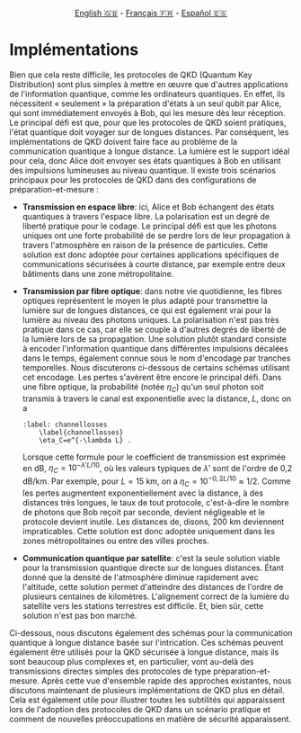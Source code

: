 <p style="text-align: center;">
    <a id="linken" href="../../../../en/content/index.html">English &#x1F1EC;&#x1F1E7;</a> - 
    <a id="linkfr" href="../../../../fr/content/index.html">Français &#x1F1EB;&#x1F1F7;</a> - 
    <a id="linkes" href="../../../../es/content/index.html">Español &#x1F1EA;&#x1F1F8;</a>
</p>
<script>
    currentPage = window.location.href;
    beforeLang = currentPage.slice(0, currentPage.indexOf("content") - 3);
    afterLang = currentPage.slice(currentPage.indexOf("content"));
    document.getElementById("linken").href = beforeLang + "en/" + afterLang;
    document.getElementById("linkfr").href = beforeLang + "fr/" + afterLang;
    document.getElementById("linkes").href = beforeLang + "es/" + afterLang;
</script>


# Implémentations

Bien que cela reste difficile, les protocoles de QKD (Quantum Key Distribution) sont plus simples à mettre en œuvre que d'autres applications de l'information quantique, comme les ordinateurs quantiques. En effet, ils nécessitent « seulement » la préparation d'états à un seul qubit par Alice, qui sont immédiatement envoyés à Bob, qui les mesure dès leur réception. Le principal défi est que, pour que les protocoles de QKD soient pratiques, l'état quantique doit voyager sur de longues distances. Par conséquent, les implémentations de QKD doivent faire face au problème de la communication quantique à longue distance. La lumière est le support idéal pour cela, donc Alice doit envoyer ses états quantiques à Bob en utilisant des impulsions lumineuses au niveau quantique. Il existe trois scénarios principaux pour les protocoles de QKD dans des configurations de préparation-et-mesure :

- **Transmission en espace libre**: ici, Alice et Bob échangent des états quantiques à travers l'espace libre. La polarisation est un degré de liberté pratique pour le codage. Le principal défi est que les photons uniques ont une forte probabilité de se perdre lors de leur propagation à travers l'atmosphère en raison de la présence de particules. Cette solution est donc adoptée pour certaines applications spécifiques de communications sécurisées à courte distance, par exemple entre deux bâtiments dans une zone métropolitaine.

- **Transmission par fibre optique**: dans notre vie quotidienne, les fibres optiques représentent le moyen le plus adapté pour transmettre la lumière sur de longues distances, ce qui est également vrai pour la lumière au niveau des photons uniques. La polarisation n'est pas très pratique dans ce cas, car elle se couple à d'autres degrés de liberté de la lumière lors de sa propagation. Une solution plutôt standard consiste à encoder l'information quantique dans différentes impulsions décalées dans le temps, également connue sous le nom d'encodage par tranches temporelles. Nous discuterons ci-dessous de certains schémas utilisant cet encodage. Les pertes s'avèrent être encore le principal défi. Dans une fibre optique, la probabilité (notée $\eta_C$) qu'un seul photon soit transmis à travers le canal est exponentielle avec la distance, $L$, donc on a

    ```{math}
    :label: channellosses
        \label{channellosses}
        \eta_C=e^{-\lambda L} .
    ```

    Lorsque cette formule pour le coefficient de transmission est exprimée en dB, $\eta_C = 10^{-\lambda'L/10}$, où les valeurs typiques de $\lambda'$ sont de l'ordre de 0,2 dB/km. Par exemple, pour $L = 15$ km, on a $\eta_C = 10^{-0,2L/10} \approx 1/2$. Comme les pertes augmentent exponentiellement avec la distance, à des distances très longues, le taux de tout protocole, c'est-à-dire le nombre de photons que Bob reçoit par seconde, devient négligeable et le protocole devient inutile. Les distances de, disons, 200 km deviennent impraticables. Cette solution est donc adoptée uniquement dans les zones métropolitaines ou entre des villes proches.

- **Communication quantique par satellite**: c'est la seule solution viable pour la transmission quantique directe sur de longues distances. Étant donné que la densité de l'atmosphère diminue rapidement avec l'altitude, cette solution permet d'atteindre des distances de l'ordre de plusieurs centaines de kilomètres. L'alignement correct de la lumière du satellite vers les stations terrestres est difficile. Et, bien sûr, cette solution n'est pas bon marché.

Ci-dessous, nous discutons également des schémas pour la communication quantique à longue distance basée sur l'intrication. Ces schémas peuvent également être utilisés pour la QKD sécurisée à longue distance, mais ils sont beaucoup plus complexes et, en particulier, vont au-delà des transmissions directes simples des protocoles de type préparation-et-mesure. Après cette vue d'ensemble rapide des approches existantes, nous discutons maintenant de plusieurs implémentations de QKD plus en détail. Cela est également utile pour illustrer toutes les subtilités qui apparaissent lors de l'adoption des protocoles de QKD dans un scénario pratique et comment de nouvelles préoccupations en matière de sécurité apparaissent.









